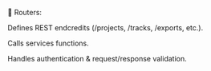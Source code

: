 🧩 Routers:

Defines REST endcredits (/projects, /tracks, /exports, etc.).

Calls services functions.

Handles authentication & request/response validation.
